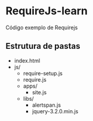 # RequireJs-learn
Código exemplo de Requirejs


## Estrutura de pastas
- index.html
- js/
  - require-setup.js
  - require.js
  - apps/
    - site.js
  - libs/
    - alertspan.js
    - jquery-3.2.0.min.js

